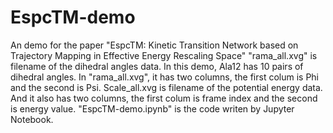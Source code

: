 # EspcTM-demo
An demo for the paper "EspcTM: Kinetic Transition Network based on Trajectory Mapping in Effective Energy Rescaling Space"
"rama_all.xvg" is filename of the dihedral angles data. In this demo, Ala12 has 10 pairs of dihedral angles. 
In "rama_all.xvg", it has two columns, the first colum is Phi and the second is Psi.
Scale_all.xvg is filename of the potential energy data. And it also has two columns, the first colum is frame index and the second is energy value.
"EspcTM-demo.ipynb" is the code writen by Jupyter Notebook.
